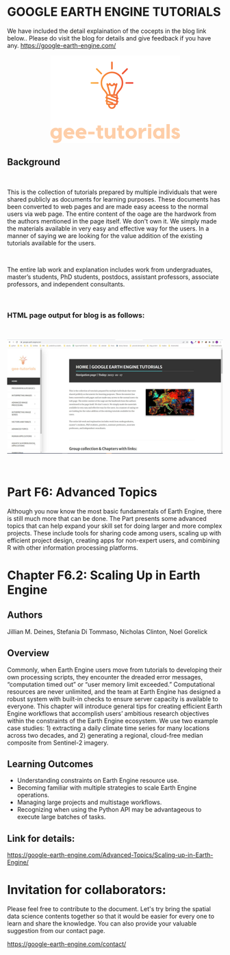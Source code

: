 # GOOGLE EARTH ENGINE TUTORIALS

We have included the detail explaination of the cocepts in the blog link below.. Please do visit the blog for details and give feedback if you have any.
https://google-earth-engine.com/

<p align="center">
    <img src = '../../../logo.png' class="center">
</p>


## Background
<br>

This is the collection of tutorials prepared by multiple individuals that were shared publicly as documents for learning purposes. These documents has been converted to web pages and are made easy aceess to the normal users via web page. The entire content of the oage are the hardwork from the authors mentioned in the page itself. We don't own it. We simply made the materials available in very easy and effective way for the users. In a manner of saying we are looking for the value addition of the existing tutorials available for the users.

<br>

The entire lab work and explanation includes work from undergraduates, master’s students, PhD students, postdocs, assistant professors, associate professors, and independent consultants.

<br>

### HTML page output for blog is as follows:
<br>
<p align="center">
    <img src = '../../../gee-tutorials.jpg' class="center">
</p>
<br>


# Part F6: Advanced Topics

Although you now know the most basic fundamentals of Earth Engine, there is still much more that can be done. The Part presents some advanced topics that can help expand your skill set for doing larger and more complex projects. These include tools for sharing code among users, scaling up with efficient project design, creating apps for non-expert users, and combining R with other information processing platforms.


# Chapter F6.2: Scaling Up in Earth Engine

## Authors
Jillian M. Deines, Stefania Di Tommaso, Nicholas Clinton, Noel Gorelick    



## Overview
Commonly, when Earth Engine users move from tutorials to developing their own processing scripts, they encounter the dreaded error messages, “computation timed out” or “user memory limit exceeded.” Computational resources are never unlimited, and the team at Earth Engine has designed a robust system with built-in checks to ensure server capacity is available to everyone. This chapter will introduce general tips for creating efficient Earth Engine workflows that accomplish users’ ambitious research objectives within the constraints of the Earth Engine ecosystem. We use two example case studies: 1) extracting a daily climate time series for many locations across two decades, and 2) generating a regional, cloud-free median composite from Sentinel-2 imagery.


## Learning Outcomes
 - Understanding constraints on Earth Engine resource use.
 - Becoming familiar with multiple strategies to scale Earth Engine operations.
 - Managing large projects and multistage workflows.
 - Recognizing when using the Python API may be advantageous to execute large batches of tasks.

## Link for details:
https://google-earth-engine.com/Advanced-Topics/Scaling-up-in-Earth-Engine/


# Invitation for collaborators:
Please feel free to contribute to the document. Let's try bring the spatial data science contents together so that it would be easier for every one to learn and share the knowledge. You can also provide your valuable suggestion from our contact page.

https://google-earth-engine.com/contact/
